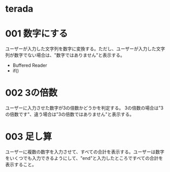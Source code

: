 # terada

# 001 数字にする
ユーザーが入力した文字列を数字に変換する。ただし、ユーザーが入力した文字列が数字でない場合は、"数字ではありません"と表示する。
 - Buffered Reader
 - if()
 

# 002 3の倍数
ユーザーに入力させた数字が3の倍数かどうかを判定する。 3の倍数の場合は"3の倍数です"、違う場合は"3の倍数ではありません"と表示する。

# 003 足し算
ユーザーに複数の数字を入力させて、すべての合計を表示する。ユーザーは数字をいくつでも入力できるようにして、"end"と入力したところですべての合計を表示すること。
